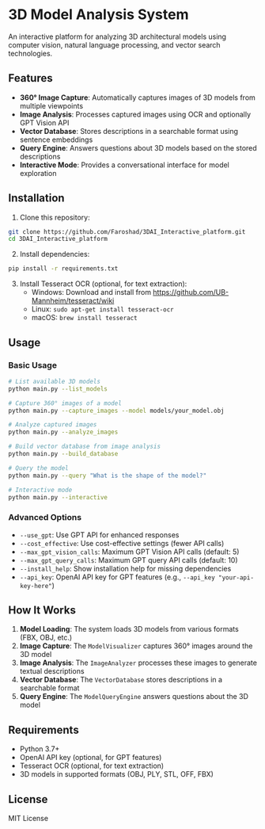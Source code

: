 # 3D Model Analysis System

An interactive platform for analyzing 3D architectural models using computer vision, natural language processing, and vector search technologies.

## Features

- **360° Image Capture**: Automatically captures images of 3D models from multiple viewpoints
- **Image Analysis**: Processes captured images using OCR and optionally GPT Vision API
- **Vector Database**: Stores descriptions in a searchable format using sentence embeddings
- **Query Engine**: Answers questions about 3D models based on the stored descriptions
- **Interactive Mode**: Provides a conversational interface for model exploration

## Installation

1. Clone this repository:
```bash
git clone https://github.com/Faroshad/3DAI_Interactive_platform.git
cd 3DAI_Interactive_platform
```

2. Install dependencies:
```bash
pip install -r requirements.txt
```

3. Install Tesseract OCR (optional, for text extraction):
   - Windows: Download and install from https://github.com/UB-Mannheim/tesseract/wiki
   - Linux: `sudo apt-get install tesseract-ocr`
   - macOS: `brew install tesseract`

## Usage

### Basic Usage

```bash
# List available 3D models
python main.py --list_models

# Capture 360° images of a model
python main.py --capture_images --model models/your_model.obj

# Analyze captured images
python main.py --analyze_images

# Build vector database from image analysis
python main.py --build_database

# Query the model
python main.py --query "What is the shape of the model?"

# Interactive mode
python main.py --interactive
```

### Advanced Options

- `--use_gpt`: Use GPT API for enhanced responses
- `--cost_effective`: Use cost-effective settings (fewer API calls)
- `--max_gpt_vision_calls`: Maximum GPT Vision API calls (default: 5)
- `--max_gpt_query_calls`: Maximum GPT query API calls (default: 10)
- `--install_help`: Show installation help for missing dependencies
- `--api_key`: OpenAI API key for GPT features (e.g., `--api_key "your-api-key-here"`)

## How It Works

1. **Model Loading**: The system loads 3D models from various formats (FBX, OBJ, etc.)
2. **Image Capture**: The `ModelVisualizer` captures 360° images around the 3D model
3. **Image Analysis**: The `ImageAnalyzer` processes these images to generate textual descriptions
4. **Vector Database**: The `VectorDatabase` stores descriptions in a searchable format
5. **Query Engine**: The `ModelQueryEngine` answers questions about the 3D model

## Requirements

- Python 3.7+
- OpenAI API key (optional, for GPT features)
- Tesseract OCR (optional, for text extraction)
- 3D models in supported formats (OBJ, PLY, STL, OFF, FBX)

## License

MIT License 